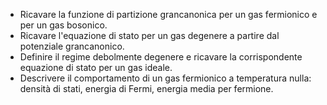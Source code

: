 - Ricavare la funzione di partizione grancanonica per un gas fermionico e per un gas bosonico.
- Ricavare l'equazione di stato per un gas degenere a partire dal potenziale grancanonico.
- Definire il regime debolmente degenere e ricavare la corrispondente equazione di stato per un gas ideale.
- Descrivere il comportamento di un gas fermionico a temperatura nulla: densità di stati, energia di Fermi, energia media per fermione.
